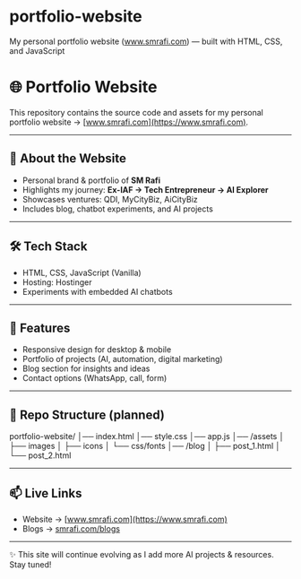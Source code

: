 # portfolio-website
My personal portfolio website (www.smrafi.com) — built with HTML, CSS, and JavaScript
# 🌐 Portfolio Website  

This repository contains the source code and assets for my personal portfolio website → [www.smrafi.com](https://www.smrafi.com).  

---

## 🚀 About the Website
- Personal brand & portfolio of **SM Rafi**  
- Highlights my journey: **Ex-IAF → Tech Entrepreneur → AI Explorer**  
- Showcases ventures: QDI, MyCityBiz, AiCityBiz  
- Includes blog, chatbot experiments, and AI projects  

---

## 🛠️ Tech Stack
- HTML, CSS, JavaScript (Vanilla)  
- Hosting: Hostinger  
- Experiments with embedded AI chatbots  

---

## 📸 Features
- Responsive design for desktop & mobile  
- Portfolio of projects (AI, automation, digital marketing)  
- Blog section for insights and ideas  
- Contact options (WhatsApp, call, form)  

---

## 📂 Repo Structure (planned)
portfolio-website/
│── index.html
│── style.css
│── app.js
│── /assets
│ ├── images
│ ├── icons
│ └── css/fonts
│── /blog
│ ├── post_1.html
│ └── post_2.html

---

## 📫 Live Links
- Website → [www.smrafi.com](https://www.smrafi.com)  
- Blogs → [smrafi.com/blogs](https://smrafi.com/blogs)  

---

✨ This site will continue evolving as I add more AI projects & resources. Stay tuned!
